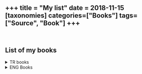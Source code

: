 +++
title = "My list"
date = 2018-11-15
[taxonomies]
categories=["Books"]
tags=["Source", "Book"]
+++
---
<br>

## List of my books

<details>
    <summary>TR books</summary>

1.  Seker portakali
2.  Kucuk prens
3.  Olasiliksiz
4.  Ask
5.  Suc ve ceza
6.  Hayvan çiftliği
7.  Sefiller
8.  Satranç
9.  Kuyucaklı Yusuf
10. Da Vinci şifresi
11. Sol ayağım
12. Beyaz geceler
13. Martı Jonathan
14. Açlık oyunları
15. Melekler ve şeytanlar
16. Alacakaranlık
17. Fatih Harbiye
18. Harry Poter
19. Aylak adam
20. Sofi'nin dünyası
21. Yaban
22. Sergüzeşt
23. İki şehrin hikayesi
24. Alamut
25. Dijital kale
26. Yüzyıllık yalnızlık
27. Gün olur asla bedel
28. Çavdar tarlasında çocuklar
29. Bir çift yürek
30. İntibah
31. Kızıl nehirler
32. Araba sevdası
33. Martin Eden
34. Notre Dame'in kamburu
35. Siyah kan
36. Kiralık konak
37. Açlık
38. Don Kişot
39. Mai ve siyah
40. Adım adım hayata
41. Osmancık
42. İhtiyar balıkçı
43. Metal fırtına 1-2-3
44. Bir idam mahkumunun son günü
45. Sapiens
46. Taş meclisi
47. Pembe incili kaftan
48. Ermiş
49. Ütopya
50. Icimizdeki seytan
51. Kar
52. Şahane hatalar
53. Küçük ağa
54. Bir bilim adamının romanı
55. Küçük şeyler 1-2-3
56. Hayat devam ediyor
57. Hacı Murat
58. Dinle küçük adam
59. Muhteşem Gatsby
60. Türkan
61. Savaşçı
62. Aşk gibi aydınlık ölüm gibi karanlık
63. Gençlerle başbaşa
64. Esir şehrin insanları
65. Forsa
66. Devran
67. Fırat suyu kan akıyor baksana
68. Yitik bir aşkın gölgesinde
69. Cehenneme övgü
70. Kemik torbası
71. Acı kahve
72. Esir şehrin mahpusu
73. Çatı
74. Çatıdaki rüzgar
75. Buhara yanıyor
76. Elveda buhara
77. Viking masallari
78. Dişi kurdun rüyaları
79. Agatha
80. Derviş ve ölüm
81. İbrahim Efendi konağı
82. Sokakta
83. Gen bencildir
84. Matematiği aydınlık dünyası
85. Beynine bir kez hava değmeye görsün
86. Galileo'nun buyruğu
87. Tüfek mikrop çelik
88. Bitkisel hayat
89. Edebiyattan pek anlamam
90. Konuşmak sanattır
91. Insan nedir
92. İletişim çatışmaları ve empati
93. Sevilen
94. Toprak yeşerince
95. Varolmak, gelişmek, uzlaşmak
96. Gerçek özgürlük
97. Urfa'dan Harward'a
98. Eğitim her kapıyı açar
99. Sevgi neredeyse tanrı oradadır
100. Dünyanın en güzel tarihi
101. En iyilerin sırları
102. Türkiye'ye sözüm var
103. Demirden ufuk
104. Aforizmalar
105. Tenha bir ucunda gecenin
106. Zen ile motorsiklet bakım sanatı
107. Ezilenlerin pedagojisi
108. Tesla
109. Yasak olmayan hazlar
110. Kırmızı papağan
111. Otuz yaşındaki kadın
112. Incognito
113. Manifesto
114. Siber savaş
115. Yeraltından notlar
116. Aldatma sanatı
117. Oblomov
118. Arkadaşlığın matematiği
119. Anna Karenina
120. Tiffany'de kahvaltı
121. Bonzai
122. Bizim büyük çaresizliğimiz
123. Palto
124. Köpek kalbi
125. Bülbülü öldürmek
126. Tatar çölü
127. Cennet çayırı
128. Fuji Dağı'nı nasıl taşırsınız?
129. Gercekci ol imkansızı iste
130. Melankoli felsefesi
131. Oyunun kurallarını fizik söyler
132. Beyninizi eğitmek
133. Bir delinin anı defteri
134. Empati
135. Amok koşucusu
136. Peygamberin son beş günü - 29/7/2018
137. Bilinmeyen bir kadının mektubu - 30/7/2018
138. Dorian Gray'in portresi - 20/8/2018
139. Şah ve sultan - 03/9/2018
140. Kürk mantolu Madonna - 10/09/2018
141. A'dan Z'ye satranç öğreniyoruz - 16/09/2018
142. Farkındalık altKitap 2013 öykü seçkisi - 29/09/2018
143. Güçlü titreşimler: Müziğin fiziği - 21/10/2018
144. Lazerler - 05/11/2018
145. Türkiye'nin yakın tarihi - Kasım 2018
146. Genç Werther'in acıları - Kasım 2018
147. Üstü kalsın - Aralık 2018 Acemilik
148. Nazım şiirleri - Aralık 2018 Acemilik
149. Siddhartha - Aralık 2018 Acemilik
150. Teneke - Aralık 2018 Acemilik
151. Beyaz zambaklar ülkesinde - Aralık 2018 Acemilik
152. Doppler - Aralık 2018 Acemilik
153. Muhammed'in hayatı
154. Yaratıcı düşünmek - şubat 2019
155. English Grammar Compendium Usage - 2019
156. Sorgulayan denemeler - mart 2019
157. Puslu kıtalar atlası - mart 2019
158. Cesur yeni dünya - mart 2019
159. Güzel yazılar denemeler - mart 2019
160. Güzel yazılar şiirler - mart 2019
161. Mülksüzler - mart 2019
162. İnsan neyle yaşar - mart 2019
163. The Essential Rosa Luxemburg
164. Fareler ve insanlar
165. Dogunun limanlari
166. 1984
167. Cahillikler kitabi
168. Savas sanati
169. Henuz vakit varken gulum
170. Zamanin kisa tarihi
171. Yasli adam ve deniz
172. Karamazov kardesler
173. Gorme biçimleri
173. Filmlerle sosyoloji
174. Lila
175. Erken kaybedenler
176. Yasamin anlam ve amaci
177. Atesten gomlek
178. Felsefe 101
179. Alleben Oykuleri
180. Tembellik hakki
181. Kolumbus kam nur bis hannibal
182. Marco Polo leben aund legende
183. Haci aga
184. Usta ile margarita
185. Simyaci
186. Dirilis neslinin amentusu
187. Genc prensin donusu
188. Alimlerin gozuyle zamanin kiymeti
189. Zeki oldugunu dusunuyor musun? Oxford mulakatlari
190. Dervisin teselli koleksiyonu
191. Ingilizce bulmacalarla kahve molasi
192. Gul yetistiren adam
193. Muslumanca dusenme uzerine denemeler
194. Prens
195. Atilla'nin atini calan cocuk
196. Hipnozcu
197. Bitemeyen
198. Deli oyuncak
199. Ben Murtaza
200. The centerville ghost
201. Altin kupu
202. Agatha Christie Woman of mystery
203. Williams Shakespeare
204. Arkadas
205. Yalnizlik paylasilmaz
206. Dirilt kalbini
207. The hand of the Law
208. Isigin o kor edici yoklugu
209. Babam bir ormanmis
210. Emanet cocuk
211. Ivir zivir oykuler
212. Ada hikayeleri
213. Iran hikayeleri
214. Portakal yokusu
215. Donusum kafka
216. Kahramanin sonsuz yolculugu
217. Budala

</details>

<details>
    <summary>ENG Books</summary>

1. The art of seduction - Malta - 2022
2. Words that change minds, the 14 patterns - Malta - 2022
3. The strange case of Dr. Jekyll and Mr. Hyde - Malta - 2023
4. Principles: Life and work - Malta - 2023
5. Think fast and slow - Malta - 2023
6. A theory of human motivation
7. Write for your life
8. This is what America looks like - Brooklyn 2024
9. On writing - Brooklyn 2024
10. Steve jobs - Panera 2024
11. Travels with Charley - SF 2025
12. Margaret Thatcher - A life and legacy - SF 2025
13. Head first C - Izmir - 2019
14. The Rust book - Panera 2024
15. Unstoppable, The unlikely story of a silicon valley godfather - SF 2025
16. The daughters of Kobani - SF 2025
17. The luminist, Keep your sanity - SF 2025
18. Giving up the goast - SF 2025
19. And finally: Matters of life and death - SF 2025
20. The Essential Gandhi - SF 2025
21. Becoming Story - SF 2025

</details>
